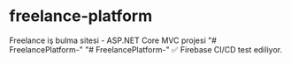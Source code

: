 # freelance-platform
Freelance iş bulma sitesi - ASP.NET Core MVC projesi
"# FreelancePlatform-" 
"# FreelancePlatform-" 
✅ Firebase CI/CD test ediliyor.
